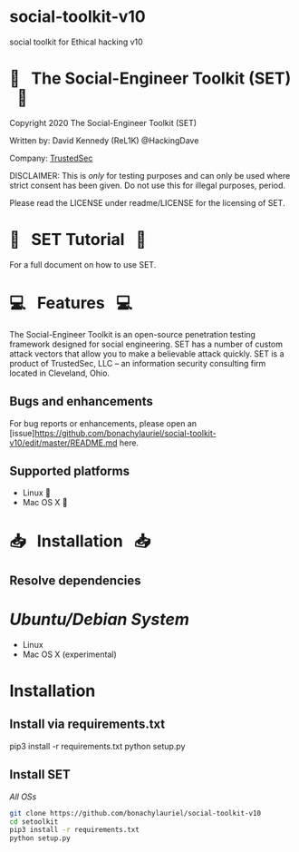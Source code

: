 # social-toolkit-v10
social toolkit for Ethical hacking v10
# :briefcase: &nbsp;  The Social-Engineer Toolkit (SET) &nbsp;  :briefcase:

Copyright 2020 The Social-Engineer Toolkit (SET)

Written by: David Kennedy (ReL1K) @HackingDave

Company: [TrustedSec](https://www.trustedsec.com)

DISCLAIMER: This is *only* for testing purposes and can only be used where strict consent has been given. Do not use this for illegal purposes, period.

Please read the LICENSE under readme/LICENSE for the licensing of SET. 


# :book: &nbsp; SET Tutorial &nbsp; :book:

For a full document on how to use SET.


# :computer: &nbsp; Features &nbsp; :computer:


The Social-Engineer Toolkit is an open-source penetration testing framework designed for social engineering. SET has a number of custom attack vectors that allow you to make a believable attack quickly. SET is a product of TrustedSec, LLC – an information security consulting firm located in Cleveland, Ohio.


## Bugs and enhancements

For bug reports or enhancements, please open an [issue]https://github.com/bonachylauriel/social-toolkit-v10/edit/master/README.md here.


## Supported platforms


* Linux :penguin:
* Mac OS X :apple:

# :inbox_tray: &nbsp; Installation &nbsp; :inbox_tray:
## Resolve dependencies
*Ubuntu/Debian System*
=======
* Linux
* Mac OS X (experimental)

# Installation

## Install via requirements.txt

pip3 install -r requirements.txt
python setup.py 

## Install SET

*All OSs*

```bash
git clone https://github.com/bonachylauriel/social-toolkit-v10
cd setoolkit
pip3 install -r requirements.txt
python setup.py
```
